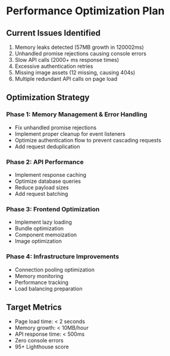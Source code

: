 # Performance Optimization Plan

## Current Issues Identified
1. Memory leaks detected (57MB growth in 120002ms)
2. Unhandled promise rejections causing console errors
3. Slow API calls (2000+ ms response times)
4. Excessive authentication retries
5. Missing image assets (12 missing, causing 404s)
6. Multiple redundant API calls on page load

## Optimization Strategy

### Phase 1: Memory Management & Error Handling
- Fix unhandled promise rejections
- Implement proper cleanup for event listeners
- Optimize authentication flow to prevent cascading requests
- Add request deduplication

### Phase 2: API Performance
- Implement response caching
- Optimize database queries
- Reduce payload sizes
- Add request batching

### Phase 3: Frontend Optimization
- Implement lazy loading
- Bundle optimization
- Component memoization
- Image optimization

### Phase 4: Infrastructure Improvements
- Connection pooling optimization
- Memory monitoring
- Performance tracking
- Load balancing preparation

## Target Metrics
- Page load time: < 2 seconds
- Memory growth: < 10MB/hour
- API response time: < 500ms
- Zero console errors
- 95+ Lighthouse score